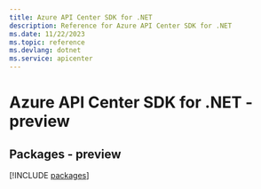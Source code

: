 ```yaml
---
title: Azure API Center SDK for .NET
description: Reference for Azure API Center SDK for .NET
ms.date: 11/22/2023
ms.topic: reference
ms.devlang: dotnet
ms.service: apicenter
---
```

# Azure API Center SDK for .NET - preview
## Packages - preview
[!INCLUDE [packages](api-center-index.md)]